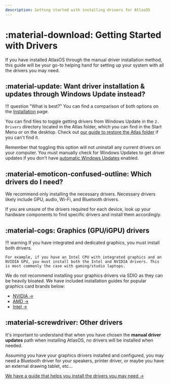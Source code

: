 ```yaml
---
description: Getting started with installing drivers for AtlasOS
---
```


# :material-download: Getting Started with Drivers

If you have installed AtlasOS through the manual driver installation method, this guide will be your go-to helping hand for setting up your system with all the drivers you may need.

## :material-update: Want driver installation & updates through Windows Update instead?

!!! question "What is best?"
    You can find a comparison of both options on the [Installation](../../installation.md#driver-updates) page.

You can find files to toggle getting drivers from Windows Update in the `2. Drivers` directory located in the Atlas folder, which you can find in the Start Menu or on the desktop. Check out [our guide to restore the Atlas folder](../../../general-faq/atlas-folder-missing.md) if you can't find it.

Remember that toggling this option will not uninstall any current drivers on your computer. You must manually check for Windows Updates to get driver updates if you don't have [automatic Windows Updates](../atlas-folder/general-configuration.md#automatic-updates) enabled.

## :material-emoticon-confused-outline: Which drivers do I need?

We recommend only installing the necessary drivers. Necessary drivers likely include GPU, audio, Wi-Fi, and Bluetooth drivers.

If you are unsure of the drivers required for each device, look up your hardware components to find specific drivers and install them accordingly.

## :material-cogs: Graphics (GPU/iGPU) drivers

!!! warning
    If you have integrated and dedicated graphics, you must install both drivers.
    
    For example, if you have an Intel CPU with integrated graphics and an NVIDIA GPU, you must install both the Intel and NVIDIA drivers. This is most commonly the case with gaming/studio laptops.

We do not recommend installing your graphics drivers via SDIO as they can be heavily bloated. We have included installation guides for popular graphics card brands below:

* [NVIDIA ->](../drivers/nvidia.md)
* [AMD ->](../drivers/amd.md)
* [Intel ->](../drivers/intel.md)

## :material-screwdriver: Other drivers

It's important to understand that when you have chosen the **manual driver updates** path when installing AtlasOS, no drivers will be installed when needed.

Assuming you have your graphics drivers installed and configured, you may need a Bluetooth driver for your speakers, printer driver, or maybe you have an external drawing tablet, etc...

[We have a guide that helps you install the drivers you may need ->](others.md)
